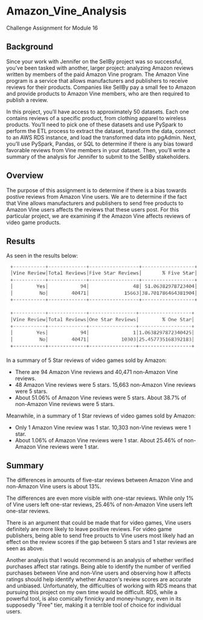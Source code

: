 # Amazon_Vine_Analysis
Challenge Assignment for Module 16

## Background 
Since your work with Jennifer on the SellBy project was so successful, you’ve been tasked with another, larger project: analyzing Amazon reviews written by members of the paid Amazon Vine program. The Amazon Vine program is a service that allows manufacturers and publishers to receive reviews for their products. Companies like SellBy pay a small fee to Amazon and provide products to Amazon Vine members, who are then required to publish a review.

In this project, you’ll have access to approximately 50 datasets. Each one contains reviews of a specific product, from clothing apparel to wireless products. You’ll need to pick one of these datasets and use PySpark to perform the ETL process to extract the dataset, transform the data, connect to an AWS RDS instance, and load the transformed data into pgAdmin. Next, you’ll use PySpark, Pandas, or SQL to determine if there is any bias toward favorable reviews from Vine members in your dataset. Then, you’ll write a summary of the analysis for Jennifer to submit to the SellBy stakeholders.


## Overview
The purpose of this assignment is to determine if there is a bias towards postive reviews from Amazon Vine users. We are to determine if the fact that Vine allows manufacturers and publishers to send free products to Amazon Vine users affects the reviews that these users post. For this particular project, we are examining if the Amazon Vine affects reviews of video game products. 


## Results
As seen in the results below:

![Summary Dataframe](https://github.com/Itgotworse26/Amazon_Vine_Analysis/blob/main/analysis/summary_df.JPG)

In a summary of 5 Star reviews of video games sold by Amazon:

* There are 94 Amazon Vine reviews and 40,471 non-Amazon Vine reviews.
* 48 Amazon Vine reviews were 5 stars. 15,663 non-Amazon Vine reviews were 5 stars.
* About 51.06% of Amazon Vine reviews were 5 stars. About 38.7% of non-Amazon Vine reviews were 5 stars.

Meanwhile, in a summary of 1 Star reviews of video games sold by Amazon:

* Only 1 Amazon Vine review was 1 star. 10,303 non-Vine reviews were 1 star.
* About 1.06% of Amazon Vine reviews were 1 star. About 25.46% of non-Amazon Vine reviews were 1 star.


## Summary
The differences in amounts of five-star reviews between Amazon Vine and non-Amazon Vine users is about 13%. 

The differences are even more visible with one-star reviews. While only 1% of Vine users left one-star reviews, 25.46% of non-Amazon Vine users left one-star reviews.

There is an argument that could be made that for video games, Vine users definitely are more likely to leave positive reviews. For video game publishers, being able to send free proucts to Vine users most likely had an effect on the review scores if the gap between 5 stars and 1 star reviews are seen as above. 

Another analysis that I would recommend is an analysis of whether verified purchases affect star ratings. Being able to identify the number of verified purchases between Vine and non-Vine users and observing how it affects ratings should help identify whether Amazon's review scores are accurate and unbiased. Unfortunately, the difficulties of working with RDS means that pursuing this project on my own time would be difficult. RDS, while a powerful tool, is also comically finnicky and money-hungry, even in its supposedly "Free" tier, making it a terrible tool of choice for individual users. 